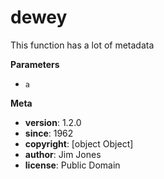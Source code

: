 # dewey

This function has a lot of metadata

**Parameters**

-   `a`  

**Meta**

-   **version**: 1.2.0
-   **since**: 1962
-   **copyright**: \[object Object]
-   **author**: Jim Jones
-   **license**: Public Domain
